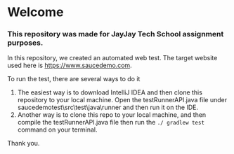 # Welcome
### This repository was made for JayJay Tech School assignment purposes.

In this repository, we created an automated web test. The target website used here is https://www.saucedemo.com.

To run the test, there are several ways to do it
1. The easiest way is to download IntelliJ IDEA and then clone this repository to your local machine. Open the testRunnerAPI.java file under saucedemotest\src\test\java\runner and then run it on the IDE.
2. Another way is to clone this repo to your local machine, and then compile the testRunnerAPI.java file then run the `./ gradlew test` command on your terminal.

Thank you.
